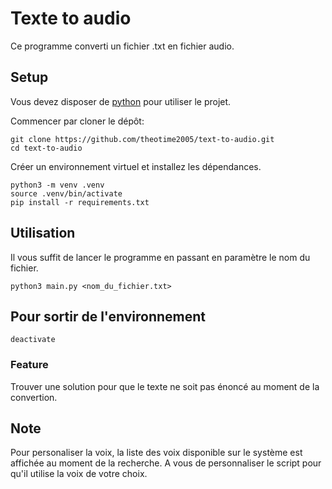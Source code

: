 # Texte to audio
Ce programme converti un fichier .txt en fichier audio.

## Setup
Vous devez disposer de [python](https://www.python.org) pour utiliser le projet.

Commencer par cloner le dépôt:
```shell
git clone https://github.com/theotime2005/text-to-audio.git
cd text-to-audio
```

Créer un environnement virtuel et installez les dépendances.
```shell
python3 -m venv .venv
source .venv/bin/activate
pip install -r requirements.txt
```

## Utilisation
Il vous suffit de lancer le programme en passant en paramètre le nom du fichier.
```shell
python3 main.py <nom_du_fichier.txt>
```

## Pour sortir de l'environnement
```shell
deactivate
```

### Feature
Trouver une solution pour que le texte ne soit pas énoncé au moment de la convertion.

## Note
Pour personaliser la voix, la liste des voix disponible sur le système est affichée au moment de la recherche. A vous de personnaliser le script pour qu'il utilise la voix de votre choix.